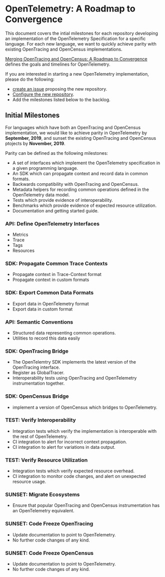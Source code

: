 # OpenTelemetry: A Roadmap to Convergence

This document covers the intial milestones for each  repository developing an implementation of the OpenTelemetry Specification for a specific language. For each new language, we want to quickly achieve parity with existing OpenTracing and OpenCensus implementations.

[Merging OpenTracing and OpenCensus: A Roadmap to Convergence](https://medium.com/opentracing/a-roadmap-to-convergence-b074e5815289) defines the goals and timelines for OpenTelemetry.

If you are interested in starting a new OpenTelemetry implementation, please do the following:
* [create an issue](github.com/open-telemetry/community/issues) proposing the new repository.
* [Configure the new repository](docs/how-to-configure-new-repository.md).
* Add the milestones listed below to the backlog.

## Initial Milestones
For languages which have both an OpenTracing and OpenCensus implementation, we would like to achieve parity in OpenTelemetry by **September, 2019**, and sunset the existing OpenTracing and OpenCensus ptojects by **November, 2019**. 

Parity can be defined as the following milestones:
* A set of interfaces which implement the OpenTelemetry specification in a given programming language.
* An SDK which can propagate context and record data in common formats.
* Backwards compatibility with OpenTracing and OpenCensus.
* Metadata helpers for recording common operations defined in the OpenTelemetry data model.
* Tests which provide evidence of interoperability.
* Benchmarks which provide evidence of expected resource utilization.
* Documentation and getting started guide.

### API: Define OpenTelemetry Interfaces
* Metrics
* Trace
* Tags
* Resources

### SDK: Propagate Common Trace Contexts
* Propagate context in Trace-Context format
* Propagate context in custom formats

### SDK: Export Common Data Formats
* Export data in OpenTelemetry format
* Export data in custom format

### API: Semantic Conventions
* Structured data representing common operations.
* Utilities to record this data easily

### SDK: OpenTracing Bridge
* The OpenTelemtry SDK implements the latest version of the OpenTracing interface.
* Register as GlobalTracer.
* Interoperability tests using OpenTracing and OpenTelemetry instrumentation together.

### SDK: OpenCensus Bridge
* implement a version of OpenCensus which bridges to OpenTelemetry.

### TEST: Verify Interoperability
* Integration tests which verify the implementation is interoperable with the rest of OpenTelemetry.
* CI integration to alert for incorrect context propagation.
* CI integration to alert for variations in data output.

### TEST: Verify Resource Utilization
* Integration tests which verify expected resource overhead. 
* CI integration to monitor code changes, and alert on unexpected resource usage.

### SUNSET: Migrate Ecosystems
* Ensure that popular OpenTracing and OpenCensus instrumentation has an OpenTelemetry equivalent.

### SUNSET: Code Freeze OpenTracing
* Update documentation to point to OpenTelemetry.
* No further code changes of any kind.

### SUNSET: Code Freeze OpenCensus
* Update documentation to point to OpenTelemetry.
* No further code changes of any kind.
